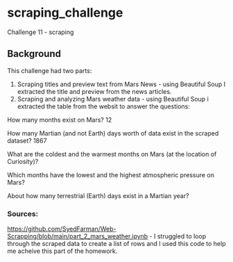 # scraping_challenge
Challenge 11 - scraping 

## Background

This challenge had two parts: 
1. Scraping titles and preview text from Mars News - using Beautiful Soup I extracted the title and preview from the news articles.
2. Scraping and analyzing Mars weather data - using Beautiful Soup i extracted the table from the websit to answer the questions:

How many months exist on Mars? 12

How many Martian (and not Earth) days worth of data exist in the scraped dataset? 1867

What are the coldest and the warmest months on Mars (at the location of Curiosity)? 

Which months have the lowest and the highest atmospheric pressure on Mars? 

About how many terrestrial (Earth) days exist in a Martian year? 


### Sources:
https://github.com/SyedFarman/Web-Scrapping/blob/main/part_2_mars_weather.ipynb - I struggled to loop through the scraped data to create a list of rows and I used this code to help me acheive this part of the homework.  